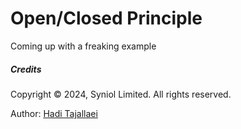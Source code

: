 # Open/Closed Principle
Coming up with a freaking example



##### Credits
Copyright &copy; 2024, Syniol Limited. All rights reserved.

Author: [Hadi Tajallaei](mailto:hadi@syniol.com)
